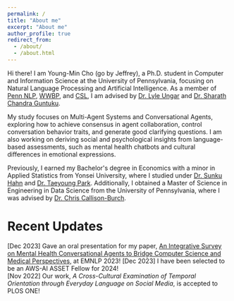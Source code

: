 ```yaml
---
permalink: /
title: "About me"
excerpt: "About me"
author_profile: true
redirect_from: 
  - /about/
  - /about.html
---
```


Hi there! I am Young-Min Cho (go by Jeffrey), a Ph.D. student in Computer and Information Science at the University of Pennsylvania, focusing on Natural Language Processing and Artificial Intelligence. As a member of [Penn NLP](https://nlp.cis.upenn.edu/), [WWBP](https://wwbp.org/), and [CSL](https://csl-lab-upenn.github.io/), I am advised by [Dr. Lyle Ungar](https://www.cis.upenn.edu/~ungar/) and [Dr. Sharath Chandra Guntuku](https://sharathg.cis.upenn.edu/).   

My study focuses on Multi-Agent Systems and Conversational Agents, exploring how to achieve consensus in agent collaboration, control conversation behavior traits, and generate good clarifying questions. I am also working on deriving social and psychological insights from language-based assessments, such as mental health chatbots and cultural differences in emotional expressions.

Previously, I earned my Bachelor's degree in Economics with a minor in Applied Statistics from Yonsei University, where I studied under [Dr. Sunku Hahn](https://web.yonsei.ac.kr/sunkuhahn/index.htm) and [Dr. Taeyoung Park](https://dslab-with.github.io/web/). Additionally, I obtained a Master of Science in Engineering in Data Science from the University of Pennsylvania, where I was advised by [Dr. Chris Callison-Burch](https://www.cis.upenn.edu/~ccb/).

# Recent Updates
[Dec 2023] Gave an oral presentation for my paper, [An Integrative Survey on Mental Health Conversational Agents to Bridge Computer Science and Medical Perspectives](https://arxiv.org/abs/2310.17017), at EMNLP 2023!
[Dec 2023] I have been selected to be an AWS-AI ASSET Fellow for 2024!  
[Nov 2022] Our work, *A Cross-Cultural Examination of Temporal Orientation through Everyday Language on Social Media*, is accepted to PLOS ONE!



